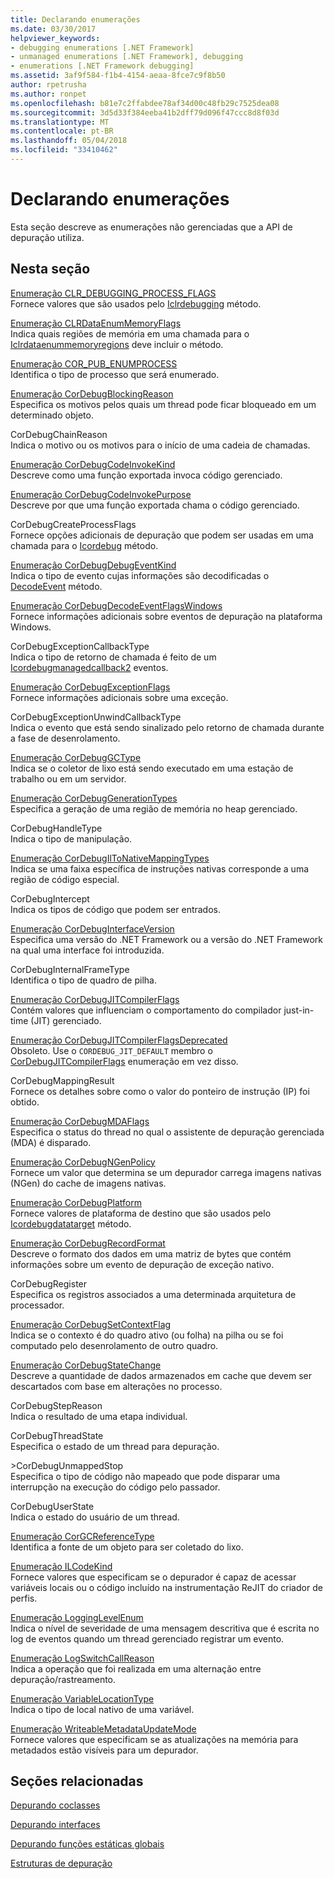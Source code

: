 ```yaml
---
title: Declarando enumerações
ms.date: 03/30/2017
helpviewer_keywords:
- debugging enumerations [.NET Framework]
- unmanaged enumerations [.NET Framework], debugging
- enumerations [.NET Framework debugging]
ms.assetid: 3af9f584-f1b4-4154-aeaa-8fce7c9f8b50
author: rpetrusha
ms.author: ronpet
ms.openlocfilehash: b81e7c2ffabdee78af34d00c48fb29c7525dea08
ms.sourcegitcommit: 3d5d33f384eeba41b2dff79d096f47ccc8d8f03d
ms.translationtype: MT
ms.contentlocale: pt-BR
ms.lasthandoff: 05/04/2018
ms.locfileid: "33410462"
---
```

# <a name="debugging-enumerations"></a>Declarando enumerações
Esta seção descreve as enumerações não gerenciadas que a API de depuração utiliza.  
  
## <a name="in-this-section"></a>Nesta seção  
 [Enumeração CLR_DEBUGGING_PROCESS_FLAGS](../../../../docs/framework/unmanaged-api/debugging/clr-debugging-process-flags-enumeration.md)  
 Fornece valores que são usados pelo [Iclrdebugging](../../../../docs/framework/unmanaged-api/debugging/iclrdebugging-openvirtualprocess-method.md) método.  
  
 [Enumeração CLRDataEnumMemoryFlags](../../../../docs/framework/unmanaged-api/debugging/clrdataenummemoryflags-enumeration.md)  
 Indica quais regiões de memória em uma chamada para o [Iclrdataenummemoryregions](../../../../docs/framework/unmanaged-api/debugging/iclrdataenummemoryregions-enummemoryregions-method.md) deve incluir o método.  
  
 [Enumeração COR_PUB_ENUMPROCESS](../../../../docs/framework/unmanaged-api/debugging/cor-pub-enumprocess-enumeration.md)  
 Identifica o tipo de processo que será enumerado.  
  
 [Enumeração CorDebugBlockingReason](../../../../docs/framework/unmanaged-api/debugging/cordebugblockingreason-enumeration.md)  
 Especifica os motivos pelos quais um thread pode ficar bloqueado em um determinado objeto.  
  
 CorDebugChainReason  
 Indica o motivo ou os motivos para o início de uma cadeia de chamadas.  
  
 [Enumeração CorDebugCodeInvokeKind](../../../../docs/framework/unmanaged-api/debugging/cordebugcodeinvokekind-enumeration.md)  
 Descreve como uma função exportada invoca código gerenciado.  
  
 [Enumeração CorDebugCodeInvokePurpose](../../../../docs/framework/unmanaged-api/debugging/cordebugcodeinvokepurpose-enumeration.md)  
 Descreve por que uma função exportada chama o código gerenciado.  
  
 CorDebugCreateProcessFlags  
 Fornece opções adicionais de depuração que podem ser usadas em uma chamada para o [Icordebug](../../../../docs/framework/unmanaged-api/debugging/icordebug-createprocess-method.md) método.  
  
 [Enumeração CorDebugDebugEventKind](../../../../docs/framework/unmanaged-api/debugging/cordebugdebugeventkind-enumeration.md)  
 Indica o tipo de evento cujas informações são decodificadas o [DecodeEvent](../../../../docs/framework/unmanaged-api/debugging/icordebugprocess6-decodeevent-method.md) método.  
  
 [Enumeração CorDebugDecodeEventFlagsWindows](../../../../docs/framework/unmanaged-api/debugging/cordebugdecodeeventflagswindows-enumeration.md)  
 Fornece informações adicionais sobre eventos de depuração na plataforma Windows.  
  
 CorDebugExceptionCallbackType  
 Indica o tipo de retorno de chamada é feito de um [Icordebugmanagedcallback2](../../../../docs/framework/unmanaged-api/debugging/icordebugmanagedcallback2-exception-method.md) eventos.  
  
 [Enumeração CorDebugExceptionFlags](../../../../docs/framework/unmanaged-api/debugging/cordebugexceptionflags-enumeration.md)  
 Fornece informações adicionais sobre uma exceção.  
  
 CorDebugExceptionUnwindCallbackType  
 Indica o evento que está sendo sinalizado pelo retorno de chamada durante a fase de desenrolamento.  
  
 [Enumeração CorDebugGCType](../../../../docs/framework/unmanaged-api/debugging/cordebuggctype-enumeration.md)  
 Indica se o coletor de lixo está sendo executado em uma estação de trabalho ou em um servidor.  
  
 [Enumeração CorDebugGenerationTypes](../../../../docs/framework/unmanaged-api/debugging/cordebuggenerationtypes-enumeration.md)  
 Especifica a geração de uma região de memória no heap gerenciado.  
  
 CorDebugHandleType  
 Indica o tipo de manipulação.  
  
 [Enumeração CorDebugIlToNativeMappingTypes](../../../../docs/framework/unmanaged-api/debugging/cordebugiltonativemappingtypes-enumeration.md)  
 Indica se uma faixa específica de instruções nativas corresponde a uma região de código especial.  
  
 CorDebugIntercept  
 Indica os tipos de código que podem ser entrados.  
  
 [Enumeração CorDebugInterfaceVersion](../../../../docs/framework/unmanaged-api/debugging/cordebuginterfaceversion-enumeration.md)  
 Especifica uma versão do .NET Framework ou a versão do .NET Framework na qual uma interface foi introduzida.  
  
 CorDebugInternalFrameType  
 Identifica o tipo de quadro de pilha.  
  
 [Enumeração CorDebugJITCompilerFlags](../../../../docs/framework/unmanaged-api/debugging/cordebugjitcompilerflags-enumeration.md)  
 Contém valores que influenciam o comportamento do compilador just-in-time (JIT) gerenciado.  
  
 [Enumeração CorDebugJITCompilerFlagsDeprecated](../../../../docs/framework/unmanaged-api/debugging/cordebugjitcompilerflagsdeprecated-enumeration.md)  
 Obsoleto. Use o `CORDEBUG_JIT_DEFAULT` membro o [CorDebugJITCompilerFlags](../../../../docs/framework/unmanaged-api/debugging/cordebugjitcompilerflags-enumeration.md) enumeração em vez disso.  
  
 CorDebugMappingResult  
 Fornece os detalhes sobre como o valor do ponteiro de instrução (IP) foi obtido.  
  
 [Enumeração CorDebugMDAFlags](../../../../docs/framework/unmanaged-api/debugging/cordebugmdaflags-enumeration.md)  
 Especifica o status do thread no qual o assistente de depuração gerenciada (MDA) é disparado.  
  
 [Enumeração CorDebugNGenPolicy](../../../../docs/framework/unmanaged-api/debugging/cordebugngenpolicy-enumeration.md)  
 Fornece um valor que determina se um depurador carrega imagens nativas (NGen) do cache de imagens nativas.  
  
 [Enumeração CorDebugPlatform](../../../../docs/framework/unmanaged-api/debugging/cordebugplatform-enumeration.md)  
 Fornece valores de plataforma de destino que são usados pelo [Icordebugdatatarget](../../../../docs/framework/unmanaged-api/debugging/icordebugdatatarget-getplatform-method.md) método.  
  
 [Enumeração CorDebugRecordFormat](../../../../docs/framework/unmanaged-api/debugging/cordebugrecordformat-enumeration.md)  
 Descreve o formato dos dados em uma matriz de bytes que contém informações sobre um evento de depuração de exceção nativo.  
  
 CorDebugRegister  
 Especifica os registros associados a uma determinada arquitetura de processador.  
  
 [Enumeração CorDebugSetContextFlag](../../../../docs/framework/unmanaged-api/debugging/cordebugsetcontextflag-enumeration.md)  
 Indica se o contexto é do quadro ativo (ou folha) na pilha ou se foi computado pelo desenrolamento de outro quadro.  
  
 [Enumeração CorDebugStateChange](../../../../docs/framework/unmanaged-api/debugging/cordebugstatechange-enumeration.md)  
 Descreve a quantidade de dados armazenados em cache que devem ser descartados com base em alterações no processo.  
  
 CorDebugStepReason  
 Indica o resultado de uma etapa individual.  
  
 CorDebugThreadState  
 Especifica o estado de um thread para depuração.  
  
 \>CorDebugUnmappedStop  
 Especifica o tipo de código não mapeado que pode disparar uma interrupção na execução do código pelo passador.  
  
 CorDebugUserState  
 Indica o estado do usuário de um thread.  
  
 [Enumeração CorGCReferenceType](../../../../docs/framework/unmanaged-api/debugging/corgcreferencetype-enumeration.md)  
 Identifica a fonte de um objeto para ser coletado do lixo.  
  
 [Enumeração ILCodeKind](../../../../docs/framework/unmanaged-api/debugging/ilcodekind-enumeration.md)  
 Fornece valores que especificam se o depurador é capaz de acessar variáveis locais ou o código incluído na instrumentação ReJIT do criador de perfis.  
  
 [Enumeração LoggingLevelEnum](../../../../docs/framework/unmanaged-api/debugging/logginglevelenum-enumeration.md)  
 Indica o nível de severidade de uma mensagem descritiva que é escrita no log de eventos quando um thread gerenciado registrar um evento.  
  
 [Enumeração LogSwitchCallReason](../../../../docs/framework/unmanaged-api/debugging/logswitchcallreason-enumeration.md)  
 Indica a operação que foi realizada em uma alternação entre depuração/rastreamento.  
  
 [Enumeração VariableLocationType](../../../../docs/framework/unmanaged-api/debugging/variablelocationtype-enumeration.md)  
 Indica o tipo de local nativo de uma variável.  
  
 [Enumeração WriteableMetadataUpdateMode](../../../../docs/framework/unmanaged-api/debugging/writeablemetadataupdatemode-enumeration.md)  
 Fornece valores que especificam se as atualizações na memória para metadados estão visíveis para um depurador.  
  
## <a name="related-sections"></a>Seções relacionadas  
 [Depurando coclasses](../../../../docs/framework/unmanaged-api/debugging/debugging-coclasses.md)  
  
 [Depurando interfaces](../../../../docs/framework/unmanaged-api/debugging/debugging-interfaces.md)  
  
 [Depurando funções estáticas globais](../../../../docs/framework/unmanaged-api/debugging/debugging-global-static-functions.md)  
  
 [Estruturas de depuração](../../../../docs/framework/unmanaged-api/debugging/debugging-structures.md)
